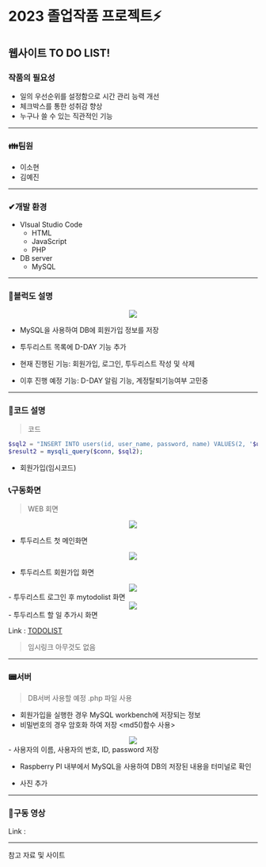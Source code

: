 # 2023 졸업작품 프로젝트⚡

## 웹사이트 TO DO LIST! 

### 작품의 필요성
- 일의 우선순위를 설정함으로 시간 관리 능력 개선
- 체크박스를 통한 성취감 향상
- 누구나 쓸 수 있는 직관적인 기능

---------------------------------------------------------------------------------------------------------------------


### **👪팀원**  

 - 이소현
 - 김예진


---
### ✔개발 환경

- VIsual Studio Code 
   - HTML
   - JavaScript
   - PHP
- DB server
   - MySQL
---
###  📃블럭도 설명
<center>
     <img src=https://user-images.githubusercontent.com/105187744/236647252-92aa792e-2d2f-4c93-83e9-f820404483bf.PNG>
</center>

- MySQL을 사용하여 DB에 회원가입 정보를 저장
- 투두리스트 목록에 D-DAY 기능 추가

- 현재 진행된 기능: 회원가입, 로그인, 투두리스트 작성 및 삭제
- 이후 진행 예정 기능: D-DAY 알림 기능, 계정탈퇴기능여부 고민중
---
###  📃코드 설명
 

 > 코드

```php
$sql2 = "INSERT INTO users(id, user_name, password, name) VALUES(2, '$uname', '$pass', '$name')";
$result2 = mysqli_query($conn, $sql2);
```
- 회원가입(임시코드)
###  📞구동화면

 >  WEB 회면
   
<center>
     <img src="https://user-images.githubusercontent.com/105187744/236647880-9b308bd3-f8bf-4d6a-b343-9ac0379cbcff.PNG">
</center>

- 투두리스트 첫 메인화면 

 
<center>
     <img src="https://user-images.githubusercontent.com/105187744/236648162-d13a711d-9695-4357-9f14-8b116e0fd811.PNG">
</center>

- 투두리스트 회원가입 화면 


<center>
     <img src="https://user-images.githubusercontent.com/105187744/236648272-1643d1ba-be5e-4027-a583-779107ed22e9.PNG">
</center>
- 투두리스트 로그인 후 mytodolist 화면 


<center>
     <img src="https://user-images.githubusercontent.com/105187744/236648275-8f5042ff-c18f-4684-89b9-b6ccb476061f.PNG">
</center>
- 투두리스트 할 일 추가시 화면 


Link : [TODOLIST](http://211.206.178.184:1880/ui/#!/0?socketid=9dEfMAmUUc7OH-74AAAN, "GO TO MY TODOLIST link")     
> 임시링크 아무것도 없음
---


###  📟서버 

> DB서버 사용할 예정 .php 파일 사용

- 회원가입을 실행한 경우 MySQL workbench에 저장되는 정보
- 비밀번호의 경우 암호화 하여 저장 <md5()함수 사용>

<center>
     <img src="https://user-images.githubusercontent.com/105187744/236647400-e1e93447-5c88-4b42-9565-805d9f156e7e.PNG">
</center>
- 사용자의 이름, 사용자의 번호, ID, password 저장


- Raspberry PI 내부에서 MySQL을 사용하여 DB의 저장된 내용을 터미널로 확인

- 사진 추가 
---
###  🎥구동 영상 


Link : 

---

참고 자료 및 사이트
